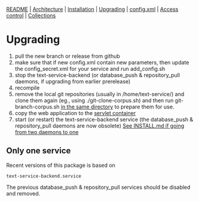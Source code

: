 [README](README.md) | [Architecture](ARCHITECTURE.md) | [Installation](INSTALL.md) | [Upgrading](UPGRADE.md) | [config.xml](CONFIG.md) | [Access control](./htaccess/README.md) | [Collections](./collections/README.md)

# Upgrading

1. pull the new branch or release from github
2. make sure that if new config.xml contain new parameters, then update the config_secret.xml for your service and run add_config.sh
3. stop the text-service-backend (or database_push & repository_pull daemons, if upgrading from earlier prerelease)
4. recompile
5. remove the local git repositories (usually in /home/text-service/) and clone them again (eg., using ./git-clone-corpus.sh) and then  run git-branch-corpus.sh [in the same directory](./INSTALL.md#data) to prepare them for use.
6. copy the web application to the [servlet container](./INSTALL.md#web-ui)
7. start (or restart) the text-service-backend service (the database_push & repository_pull daemons are now obsolete) [See INSTALL.md if going from two daemons to one](INSTALL.md#start-and-stop-services)

## Only one service

Recent versions of this package is based on

```
text-service-backend.service
```

The previous database_push & repository_pull services should be disabled and removed.
